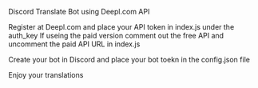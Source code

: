 Discord Translate Bot using Deepl.com API

Register at Deepl.com and place your API token in index.js under the auth_key
If useing the paid version comment out the free API and uncomment the paid API URL in index.js

Create your bot in Discord and place your bot toekn in the config.json file

Enjoy your translations